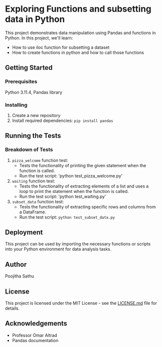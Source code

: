 # Exploring Functions and subsetting data in Python
This project demonstrates data manipulation using Pandas and functions in Python. In this project, we'll learn: 
- How to use iloc function for subsetting a dataset 
- How to create functions in python and how to call those functions

## Getting Started

### Prerequisites
Python 3.11.4, Pandas library

### Installing
1. Create a new repository
2. Install required dependencies: `pip install pandas`

## Running the Tests

### Breakdown of Tests

1. `pizza_welcome` function test:
   - Tests the functionality of printing the given statement when the function is called.
   - Run the test script: 'python test_pizza_welcome.py'
2. `waiting` function test:
   - Tests the functionality of extracting elements of a list and uses a loop to print the statement when the function is called.
   - Run the test script: 'python test_waiting.py'
3. `subset_data` function test:
   - Tests the functionality of extracting specific rows and columns from a DataFrame.
   - Run the test script: `python test_subset_data.py`

## Deployment
This project can be used by importing the necessary functions or scripts into your Python environment for data analysis tasks.

## Author
Poojitha Sathu

## License
This project is licensed under the MIT License - see the [LICENSE.md](https://github.com/poojithasathu/LearnPythonFunctions/blob/main/LICENSE.md) file for details.

## Acknowledgements
- Professor Omar Altrad
- Pandas documentation

